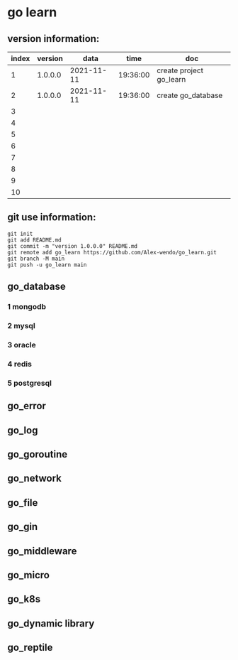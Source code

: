 # go learn

## version information:

|index|version|data|time|doc|
|----|----|----|----|-----|
|1|1.0.0.0|2021-11-11|19:36:00|create project go_learn|
|2|1.0.0.0|2021-11-11|19:36:00|create go_database|
|3|||||
|4|||||
|5|||||
|6|||||
|7|||||
|8|||||
|9|||||
|10|||||

## git use information:

```shell
git init
git add README.md
git commit -m "version 1.0.0.0" README.md
git remote add go_learn https://github.com/Alex-wendo/go_learn.git
git branch -M main
git push -u go_learn main

```



## go_database

### 1	mongodb

### 2	mysql

### 3	oracle

### 4	redis

### 5	postgresql



## go_error

## go_log

## go_goroutine

## go_network

## go_file



## go_gin

## go_middleware

## go_micro

## go_k8s



## go_dynamic library

## go_reptile

